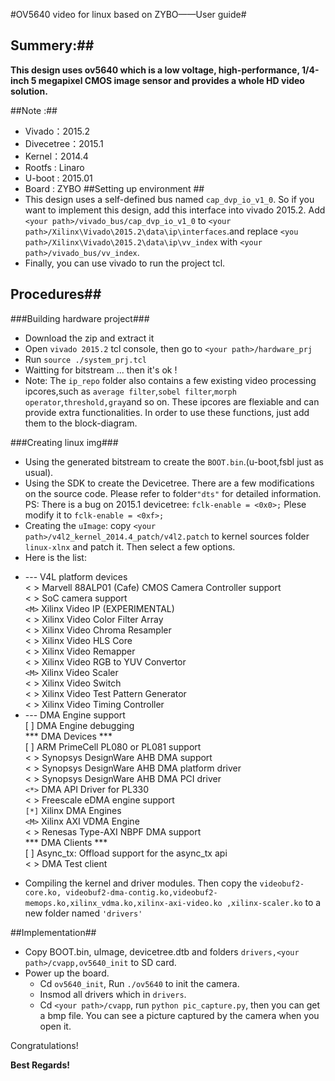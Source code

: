 #OV5640 video for linux based on ZYBO——User guide#

## Summery:##
**This design uses ov5640 which is a low voltage, high-performance, 1/4-inch 5 megapixel CMOS image sensor and provides a whole HD video solution.**

##Note :##

- Vivado：2015.2
- Divecetree：2015.1
- Kernel：2014.4
- Rootfs : Linaro
- U-boot : 2015.01
- Board : ZYBO
##Setting up environment ##
- This design uses a self-defined bus named `cap_dvp_io_v1_0`. So if you want to implement this design, add this interface into vivado 2015.2. Add `<your path>/vivado_bus/cap_dvp_io_v1_0` to `<your path>/Xilinx\Vivado\2015.2\data\ip\interfaces`.and replace `<you path>/Xilinx\Vivado\2015.2\data\ip\vv_index` with `<your path>/vivado_bus/vv_index`.
- Finally, you can use vivado to run the project tcl.

## Procedures##

###Building hardware project###

- Download the zip and extract it
- Open `vivado 2015.2` tcl console, then go to `<your path>/hardware_prj`
- Run `source ./system_prj.tcl`
- Waitting for bitstream ...  then it's ok !
- Note: The `ip_repo` folder also contains a few existing video processing ipcores,such as `average filter`,`sobel filter`,`morph operator`,`threshold,gray`and so on. These ipcores are flexiable and can provide extra functionalities. In order to use these functions, just add them to the block-diagram. 

###Creating linux img###
- Using the generated bitstream to create the `BOOT.bin`.(u-boot,fsbl just as usual).
- Using the SDK to create the Devicetree. There are a few modifications on the source code. Please refer to folder`"dts"` for detailed information. PS: There is a bug on 2015.1 devicetree: `fclk-enable = <0x0>;` Plese modify it to `fclk-enable = <0xf>;`
- Creating the `uImage`: copy `<your path>/v4l2_kernel_2014.4_patch/v4l2.patch` to kernel sources folder `linux-xlnx` and patch it. Then select a few options.
- Here is the list: 
 + --- V4L platform devices                                                                                         
< >   Marvell 88ALP01 (Cafe) CMOS Camera Controller support                                                     
< >   SoC camera support                                                                                                                             
`<M>`   Xilinx Video IP (EXPERIMENTAL)                                                                            
< >     Xilinx Video Color Filter Array                                                                         
< >     Xilinx Video Chroma Resampler                                                                           
< >     Xilinx Video HLS Core                                                                                   
< >     Xilinx Video Remapper                                                                                  
< >     Xilinx Video RGB to YUV Convertor                                                                       
`<M>`   Xilinx Video Scaler                                                                                     
< >     Xilinx Video Switch                                                                                     
< >     Xilinx Video Test Pattern Generator                                                                    
< >     Xilinx Video Timing Controller                                                                          
 +  --- DMA Engine support                                                                                           
[ ]   DMA Engine debugging                                                                                      
*** DMA Devices ***                                                                                     
 [ ]   ARM PrimeCell PL080 or PL081 support                                                                   
 < >   Synopsys DesignWare AHB DMA support                                                                      
 < >   Synopsys DesignWare AHB DMA platform driver                                                             
 < >   Synopsys DesignWare AHB DMA PCI driver                                                                     
`<*>`  DMA API Driver for PL330                                                                                  
 < >   Freescale eDMA engine support                                                                              
`[*]` Xilinx DMA Engines                                                                  
`<M>` Xilinx AXI VDMA Engine                                                                                    
 < >	  Renesas Type-AXI NBPF DMA support                                                                          
*** DMA Clients ***                                                                                       
[ ]   Async_tx: Offload support for the async_tx api                                                           
< >   DMA Test client       
- Compiling the kernel and driver modules. Then copy the `videobuf2-core.ko, videobuf2-dma-contig.ko,videobuf2-memops.ko,xilinx_vdma.ko,xilinx-axi-video.ko ,xilinx-scaler.ko` to a new folder named `'drivers'` 

##Implementation##
- Copy BOOT.bin, uImage, devicetree.dtb and folders `drivers,<your path>/cvapp,ov5640_init` to SD card.
- Power up the board. 
	+ Cd `ov5640_init`, Run `./ov5640` to init the camera.
	+ Insmod all drivers which in `drivers`.
	+ Cd `<your path>/cvapp`, run `python pic_capture.py`, then you can get a bmp file. You can see a picture captured by the camera when you open it.

Congratulations!

**Best Regards!**
             